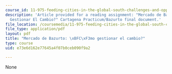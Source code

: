```yaml
---
course_id: 11-975-feeding-cities-in-the-global-south-challenges-and-opportunities-for-action-in-cartagena-fall-2009
description: 'Article provided for a reading assignment: "Mercado de Bazurto: Como
  Gestionar El Cambio?" Cartagena Practicum/Bazurto final document.'
file_location: /coursemedia/11-975-feeding-cities-in-the-global-south-challenges-and-opportunities-for-action-in-cartagena-fall-2009/e73e6d162e77645a4f07b0ceb090f9a2_MIT11_975F09_Final_Report.pdf
file_type: application/pdf
layout: pdf
title: "Mercado de Bazurto: \xBFC\xF3mo gestionar el cambio?"
type: course
uid: e73e6d162e77645a4f07b0ceb090f9a2

---
```

None
